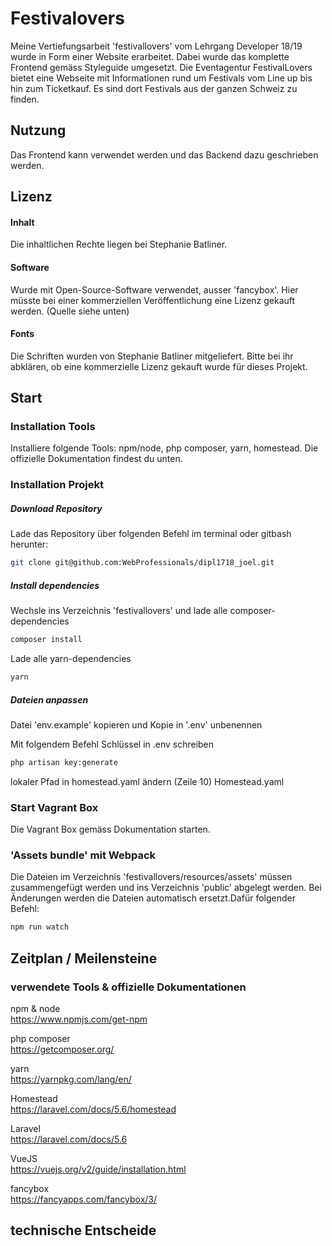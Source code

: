 # Festivalovers
Meine Vertiefungsarbeit 'festivallovers' vom Lehrgang Developer 18/19 wurde in Form einer Website erarbeitet. Dabei wurde das komplette Frontend gemäss Styleguide umgesetzt.
Die Eventagentur FestivalLovers bietet eine Webseite mit Informationen rund um Festivals vom Line up bis hin zum Ticketkauf. Es sind dort Festivals aus der ganzen Schweiz zu finden.

## Nutzung 
Das Frontend kann verwendet werden und das Backend dazu geschrieben werden.

## Lizenz
#### Inhalt
Die inhaltlichen Rechte liegen bei Stephanie Batliner.

#### Software
Wurde mit Open-Source-Software verwendet, ausser 'fancybox'. Hier müsste bei einer kommerziellen Veröffentlichung eine Lizenz gekauft werden. (Quelle siehe unten)

#### Fonts
Die Schriften wurden von Stephanie Batliner mitgeliefert. Bitte bei ihr abklären, ob eine kommerzielle Lizenz gekauft wurde für dieses Projekt.


## Start
### Installation Tools
Installiere folgende Tools: npm/node, php composer, yarn, homestead. Die offizielle Dokumentation findest du unten.

### Installation Projekt
##### Download Repository
Lade das Repository über folgenden Befehl im terminal oder gitbash herunter:
```bash
git clone git@github.com:WebProfessionals/dipl1718_joel.git
```  

##### Install dependencies
Wechsle ins Verzeichnis 'festivallovers' und lade alle composer-dependencies
```bash
composer install
```

Lade alle yarn-dependencies
```bash
yarn
```

##### Dateien anpassen
Datei 'env.example' kopieren und Kopie in '.env' unbenennen

Mit folgendem Befehl Schlüssel in .env schreiben
```bash
php artisan key:generate
```

lokaler Pfad in homestead.yaml ändern (Zeile 10)
Homestead.yaml

### Start Vagrant Box
Die Vagrant Box gemäss Dokumentation starten.

### 'Assets bundle' mit Webpack
Die Dateien im Verzeichnis 'festivallovers/resources/assets' müssen zusammengefügt werden und ins Verzeichnis 'public' abgelegt werden. 
Bei Änderungen werden die Dateien automatisch ersetzt.Dafür folgender Befehl:
```bash
npm run watch
```

## Zeitplan / Meilensteine


### verwendete Tools & offizielle Dokumentationen
npm & node  
https://www.npmjs.com/get-npm

php composer  
https://getcomposer.org/

yarn  
https://yarnpkg.com/lang/en/

Homestead  
https://laravel.com/docs/5.6/homestead

Laravel  
https://laravel.com/docs/5.6

VueJS  
https://vuejs.org/v2/guide/installation.html

fancybox  
https://fancyapps.com/fancybox/3/

## technische Entscheide